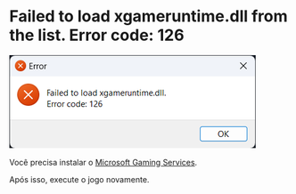 # Failed to load xgameruntime.dll from the list. Error code: 126

![Erro xgameruntime.dll - 126](/assets/erros/xgameruntime.dll-error-126.png)

Você precisa instalar o [Microsoft Gaming Services](microsoft-gaming-services.md). 

Após isso, execute o jogo novamente.